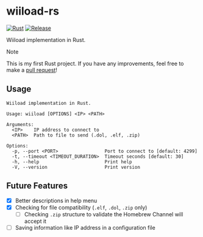 # wiiload-rs

[![Rust](https://github.com/st0rmw1ndz/wiiload-rs/workflows/Rust/badge.svg)](https://github.com/st0rmw1ndz/wiiload-rs/actions/workflows/rust.yml)
[![Release](https://img.shields.io/github/v/release/st0rmw1ndz/wiiload-rs)](https://github.com/st0rmw1ndz/wiiload-rs/releases/latest)


Wiiload implementation in Rust.

> [!NOTE]
> This is my first Rust project. If you have any improvements, feel free to make a [pull request](https://github.com/st0rmw1ndz/wiiload-rs/pulls)!

## Usage

```
Wiiload implementation in Rust.

Usage: wiiload [OPTIONS] <IP> <PATH>

Arguments:
  <IP>    IP address to connect to
  <PATH>  Path to file to send (.dol, .elf, .zip)

Options:
  -p, --port <PORT>                 Port to connect to [default: 4299]
  -t, --timeout <TIMEOUT_DURATION>  Timeout seconds [default: 30]
  -h, --help                        Print help
  -V, --version                     Print version
```

## Future Features

- [x] Better descriptions in help menu
- [x] Checking for file compatibility (`.elf`, `.dol`, `.zip` only)
  - [ ] Checking `.zip` structure to validate the Homebrew Channel will accept it
- [ ] Saving information like IP address in a configuration file
